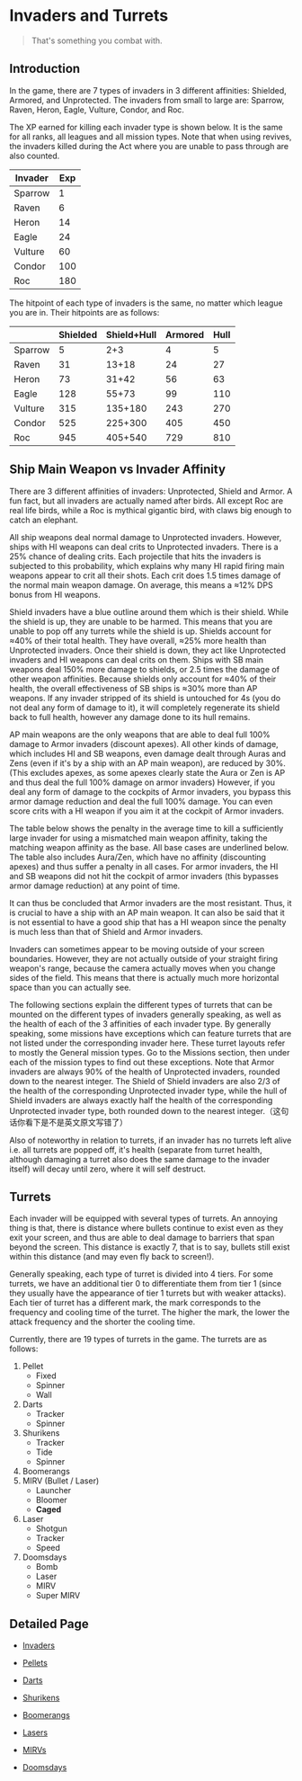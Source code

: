 # Invaders and Turrets

> That's something you combat with.

## Introduction

In the game, there are 7 types of invaders in 3 different affinities: Shielded, Armored, and Unprotected. The invaders from small to large are: Sparrow, Raven, Heron, Eagle, Vulture, Condor, and Roc.

The XP earned for killing each invader type is shown below. It is the same for all ranks, all leagues and all mission types. Note that when using revives, the invaders killed during the Act where you are unable to pass through are also counted.

| Invader | Exp  |
| ------- | ---- |
| Sparrow | 1    |
| Raven   | 6    |
| Heron   | 14   |
| Eagle   | 24   |
| Vulture | 60   |
| Condor  | 100  |
| Roc     | 180  |

The hitpoint of each type of invaders is the same, no matter which league you are in. Their hitpoints are as follows:

|         | Shielded | Shield+Hull | Armored | Hull |
| ------- | -------- | ----------- | ------- | ---- |
| Sparrow | 5        | 2+3         | 4       | 5    |
| Raven   | 31       | 13+18       | 24      | 27   |
| Heron   | 73       | 31+42       | 56      | 63   |
| Eagle   | 128      | 55+73       | 99      | 110  |
| Vulture | 315      | 135+180     | 243     | 270  |
| Condor  | 525      | 225+300     | 405     | 450  |
| Roc     | 945      | 405+540     | 729     | 810  |

## Ship Main Weapon vs Invader Affinity

There are 3 different affinities of invaders: Unprotected, Shield and Armor. A fun fact, but all invaders are actually named after birds. All except Roc are real life birds, while a Roc is mythical gigantic bird, with claws big enough to catch an elephant.

All ship weapons deal normal damage to Unprotected invaders. However, ships with HI weapons can deal crits to Unprotected invaders. There is a 25% chance of dealing crits. Each projectile that hits the invaders is subjected to this probability, which explains why many HI rapid firing main weapons appear to crit all their shots. Each crit does 1.5 times damage of the normal main weapon damage. On average, this means a ≈12% DPS bonus from HI weapons.

Shield invaders have a blue outline around them which is their shield. While the shield is up, they are unable to be harmed. This means that you are unable to pop off any turrets while the shield is up. Shields account for ≈40% of their total health. They have overall, ≈25% more health than Unprotected invaders. Once their shield is down, they act like Unprotected invaders and HI weapons can deal crits on them. Ships with SB main weapons deal 150% more damage to shields, or 2.5 times the damage of other weapon affinities. Because shields only account for ≈40% of their health, the overall effectiveness of SB ships is ≈30% more than AP weapons. If any invader stripped of its shield is untouched for 4s (you do not deal any form of damage to it), it will completely regenerate its shield back to full health, however any damage done to its hull remains.

AP main weapons are the only weapons that are able to deal full 100% damage to Armor invaders (discount apexes). All other kinds of damage, which includes HI and SB weapons, even damage dealt through Auras and Zens (even if it's by a ship with an AP main weapon), are reduced by 30%. (This excludes apexes, as some apexes clearly state the Aura or Zen is AP and thus deal the full 100% damage on armor invaders) However, if you deal any form of damage to the cockpits of Armor invaders, you bypass this armor damage reduction and deal the full 100% damage. You can even score crits with a HI weapon if you aim it at the cockpit of Armor invaders.

The table below shows the penalty in the average time to kill a sufficiently large invader for using a mismatched main weapon affinity, taking the matching weapon affinity as the base. All base cases are underlined below. The table also includes Aura/Zen, which have no affinity (discounting apexes) and thus suffer a penalty in all cases. For armor invaders, the HI and SB weapons did not hit the cockpit of armor invaders (this bypasses armor damage reduction) at any point of time.

It can thus be concluded that Armor invaders are the most resistant. Thus, it is crucial to have a ship with an AP main weapon. It can also be said that it is not essential to have a good ship that has a HI weapon since the penalty is much less than that of Shield and Armor invaders.

Invaders can sometimes appear to be moving outside of your screen boundaries. However, they are not actually outside of your straight firing weapon's range, because the camera actually moves when you change sides of the field. This means that there is actually much more horizontal space than you can actually see.

The following sections explain the different types of turrets that can be mounted on the different types of invaders generally speaking, as well as the health of each of the 3 affinities of each invader type. By generally speaking, some missions have exceptions which can feature turrets that are not listed under the corresponding invader here. These turret layouts refer to mostly the General mission types. Go to the Missions section, then under each of the mission types to find out these exceptions. Note that Armor invaders are always 90% of the health of Unprotected invaders, rounded down to the nearest integer. The Shield of Shield invaders are also 2/3 of the health of the corresponding Unprotected invader type, while the hull of Shield invaders are always exactly half the health of the corresponding Unprotected invader type, both rounded down to the nearest integer.（这句话你看下是不是英文原文写错了）

Also of noteworthy in relation to turrets, if an invader has no turrets left alive i.e. all turrets are popped off, it's health (separate from turret health, although damaging a turret also does the same damage to the invader itself) will decay until zero, where it will self destruct.

## Turrets

Each invader will be equipped with several types of turrets. An annoying thing is that, there is distance where bullets continue to exist even as they exit your screen, and thus are able to deal damage to barriers that span beyond the screen. This distance is exactly 7, that is to say, bullets still exist within this distance (and may even fly back to screen!). 

Generally speaking, each type of turret is divided into 4 tiers. For some turrets, we have an additional tier 0 to differentiate them from tier 1 (since they usually have the appearance of tier 1 turrets but with weaker attacks). Each tier of turret has a different mark, the mark corresponds to the frequency and cooling time of the turret. The higher the mark, the lower the attack frequency and the shorter the cooling time.

Currently, there are 19 types of turrets in the game. The turrets are as follows:

1. Pellet
    - Fixed
    - Spinner
    - Wall
2. Darts
    - Tracker
    - Spinner
3. Shurikens
    - Tracker
    - Tide
    - Spinner
4. Boomerangs
5. MIRV (Bullet / Laser)
    - Launcher
    - Bloomer
    - **Caged**
6. Laser
    - Shotgun
    - Tracker
    - Speed
7. Doomsdays
    - Bomb
    - Laser
    - MIRV
    - Super MIRV

## Detailed Page

- [Invaders](Invaders.md)

- [Pellets](Pellets.md)
- [Darts](Darts.md)
- [Shurikens](Shurikens.md)
- [Boomerangs](Boomerangs.md)
- [Lasers](Lasers.md)
- [MIRVs](MIRVs.md)
- [Doomsdays](Doomsdays.md)